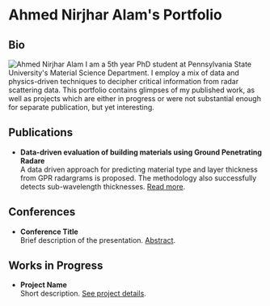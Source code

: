 # Ahmed Nirjhar Alam's Portfolio

## Bio
![Ahmed Nirjhar Alam](./assets/img/rougn_snip.png)
I am a 5th year PhD student at Pennsylvania State University's Material Science Department. I employ a mix of data and physics-driven techniques to decipher critical information from radar scattering data. This portfolio contains glimpses of my published work, as well as projects which are either in progress or were not substantial enough for separate publication, but yet interesting. 


## Publications
- **Data-driven evaluation of building materials using Ground Penetrating Radare**  
  A data driven approach for predicting material type and layer thickness from GPR radargrams is proposed. The methodology also successfully detects sub-wavelength thicknesses. [Read more](https://www.sciencedirect.com/science/article/pii/S235271022401756X).

## Conferences
- **Conference Title**  
  Brief description of the presentation. [Abstract](abstract-link).

## Works in Progress
- **Project Name**  
  Short description. [See project details](link-to-project-page).
